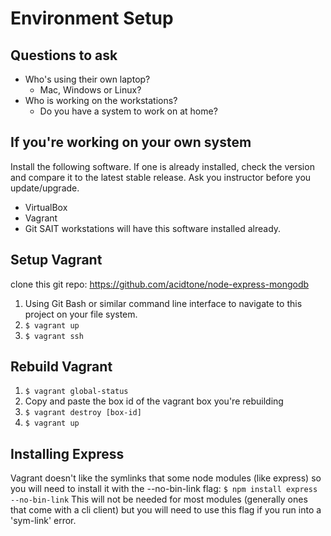 # Environment Setup
## Questions to ask
- Who's using their own laptop?
  - Mac, Windows or Linux?
- Who is working on the workstations?
  - Do you have a system to work on at home?

## If you're working on your own system
Install the following software. If one is already installed, check the version and compare it to the latest stable release. Ask you instructor before you update/upgrade.
- VirtualBox
- Vagrant
- Git
SAIT workstations will have this software installed already.

## Setup Vagrant
clone this git repo:
https://github.com/acidtone/node-express-mongodb

1. Using Git Bash or similar command line interface to navigate to this project on your file system.
2. `$ vagrant up`
3. `$ vagrant ssh`

## Rebuild Vagrant
1. `$ vagrant global-status`
2. Copy and paste the box id of the vagrant box you're rebuilding
3. `$ vagrant destroy [box-id]`
4. `$ vagrant up`

## Installing Express
Vagrant doesn't like the symlinks that some node modules (like express) so you will need to install it with the --no-bin-link flag:
`$ npm install express --no-bin-link`
This will not be needed for most modules (generally ones that come with a cli client) but you will need to use this flag if you run into a 'sym-link' error.